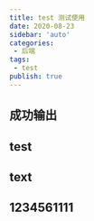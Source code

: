 ```yaml
---
title: test 测试使用
date: 2020-08-23
sidebar: 'auto'
categories:
 - 后端
tags:
 - test
publish: true
---
```


## 成功输出

## test

## text

## 1234561111

